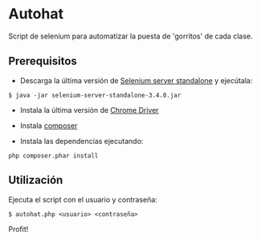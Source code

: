 # Autohat
Script de selenium para automatizar la puesta de 'gorritos' de cada clase.

## Prerequisitos
- Descarga la última versión de [Selenium server standalone](http://www.seleniumhq.org/download/) y ejecútala:

```
$ java -jar selenium-server-standalone-3.4.0.jar
```

- Instala la última versión de [Chrome Driver](https://sites.google.com/a/chromium.org/chromedriver/downloads)

- Instala [composer](https://getcomposer.org/download/)

- Instala las dependencias ejecutando:

```
php composer.phar install
```

## Utilización

Ejecuta el script con el usuario y contraseña:

```
$ autohat.php <usuario> <contraseña>
```

Profit!

